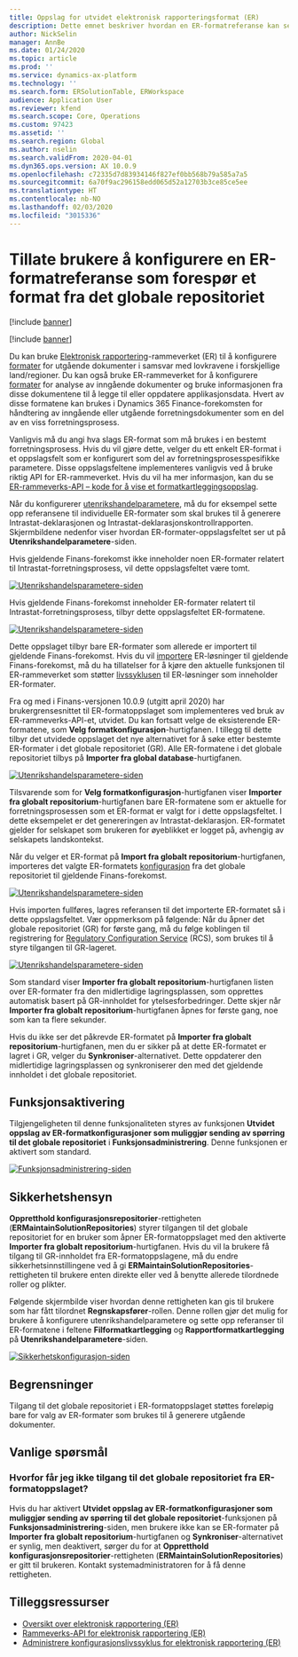 ```yaml
---
title: Oppslag for utvidet elektronisk rapporteringsformat (ER)
description: Dette emnet beskriver hvordan en ER-formatreferanse kan settes opp i ER-formatoppslaget når det påkrevde formatet er lagret i det globale repositoriet.
author: NickSelin
manager: AnnBe
ms.date: 01/24/2020
ms.topic: article
ms.prod: ''
ms.service: dynamics-ax-platform
ms.technology: ''
ms.search.form: ERSolutionTable, ERWorkspace
audience: Application User
ms.reviewer: kfend
ms.search.scope: Core, Operations
ms.custom: 97423
ms.assetid: ''
ms.search.region: Global
ms.author: nselin
ms.search.validFrom: 2020-04-01
ms.dyn365.ops.version: AX 10.0.9
ms.openlocfilehash: c72335d7d83934146f827ef0bb568b79a585a7a5
ms.sourcegitcommit: 6a70f9ac296158edd065d52a12703b3ce85ce5ee
ms.translationtype: HT
ms.contentlocale: nb-NO
ms.lasthandoff: 02/03/2020
ms.locfileid: "3015336"
---
```

# <a name="allow-users-to-set-up-an-er-format-reference-inquiring-a-format-from-the-global-repository"></a>Tillate brukere å konfigurere en ER-formatreferanse som forespør et format fra det globale repositoriet

[!include [banner](../includes/banner.md)]

[!include [banner](../includes/preview-banner.md)]

Du kan bruke [Elektronisk rapportering](general-electronic-reporting.md)-rammeverket (ER) til å konfigurere [formater](general-electronic-reporting.md#FormatComponentOutbound) for utgående dokumenter i samsvar med lovkravene i forskjellige land/regioner. Du kan også bruke ER-rammeverket for å konfigurere [formater](general-electronic-reporting.md#FormatComponentInbound) for analyse av inngående dokumenter og bruke informasjonen fra disse dokumentene til å legge til eller oppdatere applikasjonsdata. Hvert av disse formatene kan brukes i Dynamics 365 Finance-forekomsten for håndtering av inngående eller utgående forretningsdokumenter som en del av en viss forretningsprosess. 

Vanligvis må du angi hva slags ER-format som må brukes i en bestemt forretningsprosess. Hvis du vil gjøre dette, velger du ett enkelt ER-format i et oppslagsfelt som er konfigurert som del av forretningsprosesspesifikke parametere. Disse oppslagsfeltene implementeres vanligvis ved å bruke riktig API for ER-rammeverket. Hvis du vil ha mer informasjon, kan du se [ER-rammeverks-API – kode for å vise et formatkartleggingsoppslag](er-apis-app73.md#code-to-display-a-format-mapping-lookup).

Når du konfigurerer [utenrikshandelparametere](https://docs.microsoft.com/dynamics365/finance/localizations/emea-intrastat#set-up-foreign-trade-parameters), må du for eksempel sette opp referansene til individuelle ER-formater som skal brukes til å generere Intrastat-deklarasjonen og Intrastat-deklarasjonskontrollrapporten. Skjermbildene nedenfor viser hvordan ER-formater-oppslagsfeltet ser ut på **Utenrikshandelparametere**-siden.

Hvis gjeldende Finans-forekomst ikke inneholder noen ER-formater relatert til Intrastat-forretningsprosess, vil dette oppslagsfeltet være tomt.

[![Utenrikshandelsparametere-siden](./media/ER-ExtLookup-Lookup1.gif)](./media/ER-ExtLookup-Lookup1.gif)

Hvis gjeldende Finans-forekomst inneholder ER-formater relatert til Intrastat-forretningsprosess, tilbyr dette oppslagsfeltet ER-formatene.

[![Utenrikshandelsparametere-siden](./media/ER-ExtLookup-Lookup2.png)](./media/ER-ExtLookup-Lookup2.png)

Dette oppslaget tilbyr bare ER-formater som allerede er importert til gjeldende Finans-forekomst. Hvis du vil [importere](./tasks/er-import-configuration-lifecycle-services.md) ER-løsninger til gjeldende Finans-forekomst, må du ha tillatelser for å kjøre den aktuelle funksjonen til ER-rammeverket som støtter [livssyklusen](general-electronic-reporting-manage-configuration-lifecycle.md) til ER-løsninger som inneholder ER-formater.

Fra og med i Finans-versjonen 10.0.9 (utgitt april 2020) har brukergrensesnittet til ER-formatoppslaget som implementeres ved bruk av ER-rammeverks-API-et, utvidet. Du kan fortsatt velge de eksisterende ER-formatene, som **Velg formatkonfigurasjon**-hurtigfanen. I tillegg til dette tilbyr det utvidede oppslaget det nye alternativet for å søke etter bestemte ER-formater i det globale repositoriet (GR). Alle ER-formatene i det globale repositoriet tilbys på **Importer fra global database**-hurtigfanen.

[![Utenrikshandelsparametere-siden](./media/ER-ExtLookup-Lookup3.png)](./media/ER-ExtLookup-Lookup3.png)

Tilsvarende som for **Velg formatkonfigurasjon**-hurtigfanen viser **Importer fra globalt repositorium**-hurtigfanen bare ER-formatene som er aktuelle for forretningsprosessen som et ER-format er valgt for i dette oppslagsfeltet. I dette eksempelet er det genereringen av Intrastat-deklarasjon. ER-formatet gjelder for selskapet som brukeren for øyeblikket er logget på, avhengig av selskapets landskontekst.

Når du velger et ER-format på **Import fra globalt repositorium**-hurtigfanen, importeres det valgte ER-formatets [konfigurasjon](general-electronic-reporting.md#Configuration) fra det globale repositoriet til gjeldende Finans-forekomst.

[![Utenrikshandelsparametere-siden](./media/ER-ExtLookup-FormatImport.png)](./media/ER-ExtLookup-FormatImport.png)

Hvis importen fullføres, lagres referansen til det importerte ER-formatet så i dette oppslagsfeltet. Vær oppmerksom på følgende: Når du åpner det globale repositoriet (GR) for første gang, må du følge koblingen til registrering for [Regulatory Configuration Service](https://aka.ms/rcs) (RCS), som brukes til å styre tilgangen til GR-lageret.

[![Utenrikshandelsparametere-siden](./media/ER-ExtLookup-RepoSignUp.png)](./media/ER-ExtLookup-RepoSignUp.png)

Som standard viser **Importer fra globalt repositorium**-hurtigfanen listen over ER-formater fra den midlertidige lagringsplassen, som opprettes automatisk basert på GR-innholdet for ytelsesforbedringer. Dette skjer når **Importer fra globalt repositorium**-hurtigfanen åpnes for første gang, noe som kan ta flere sekunder.

Hvis du ikke ser det påkrevde ER-formatet på **Importer fra globalt repositorium**-hurtigfanen, men du er sikker på at dette ER-formatet er lagret i GR, velger du **Synkroniser**-alternativet. Dette oppdaterer den midlertidige lagringsplassen og synkroniserer den med det gjeldende innholdet i det globale repositoriet.

## <a name="feature-activation"></a>Funksjonsaktivering

Tilgjengeligheten til denne funksjonaliteten styres av funksjonen **Utvidet oppslag av ER-formatkonfigurasjoner som muliggjør sending av spørring til det globale repositoriet** i **Funksjonsadministrering**. Denne funksjonen er aktivert som standard.

[![Funksjonsadministrering-siden](./media/ER-ExtLookup-FeatureMngt.png)](./media/ER-ExtLookup-FeatureMngt.png)

## <a name="security-considerations"></a>Sikkerhetshensyn

**Oppretthold konfigurasjonsrepositorier**-rettigheten (**ERMaintainSolutionRepositories**) styrer tilgangen til det globale repositoriet for en bruker som åpner ER-formatoppslaget med den aktiverte **Importer fra globalt repositorium**-hurtigfanen. Hvis du vil la brukere få tilgang til GR-innholdet fra ER-formatoppslagene, må du endre sikkerhetsinnstillingene ved å gi **ERMaintainSolutionRepositories**-rettigheten til brukere enten direkte eller ved å benytte allerede tilordnede roller og plikter.

Følgende skjermbilde viser hvordan denne rettigheten kan gis til brukere som har fått tilordnet **Regnskapsfører**-rollen. Denne rollen gjør det mulig for brukere å konfigurere utenrikshandelparametere og sette opp referanser til ER-formatene i feltene **Filformatkartlegging** og **Rapportformatkartlegging** på **Utenrikshandelparametere**-siden.

[![Sikkerhetskonfigurasjon-siden](./media/ER-ExtLookup-SecuritySetting.png)](./media/ER-ExtLookup-SecuritySetting.png)

## <a name="limitations"></a>Begrensninger

Tilgang til det globale repositoriet i ER-formatoppslaget støttes foreløpig bare for valg av ER-formater som brukes til å generere utgående dokumenter.

## <a name="frequently-asked-questions"></a>Vanlige spørsmål

### <a name="why-cant-i-access-the-global-repository-from-the-er-format-lookup"></a>Hvorfor får jeg ikke tilgang til det globale repositoriet fra ER-formatoppslaget?

Hvis du har aktivert **Utvidet oppslag av ER-formatkonfigurasjoner som muliggjør sending av spørring til det globale repositoriet**-funksjonen på **Funksjonsadministrering**-siden, men brukere ikke kan se ER-formater på **Importer fra globalt repositorium**-hurtigfanen og **Synkroniser**-alternativet er synlig, men deaktivert, sørger du for at **Oppretthold konfigurasjonsrepositorier**-rettigheten (**ERMaintainSolutionRepositories**) er gitt til brukeren. Kontakt systemadministratoren for å få denne rettigheten.

## <a name="additional-resources"></a>Tilleggsressurser

- [Oversikt over elektronisk rapportering (ER)](general-electronic-reporting.md)
- [Rammeverks-API for elektronisk rapportering (ER)](er-apis-app73.md)
- [Administrere konfigurasjonslivssyklus for elektronisk rapportering (ER)](general-electronic-reporting-manage-configuration-lifecycle.md)
